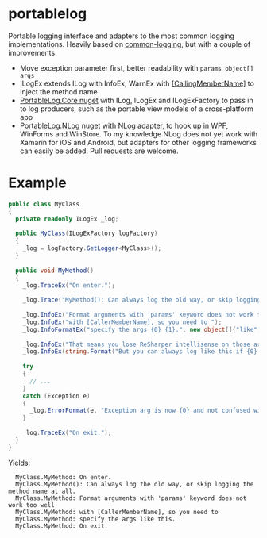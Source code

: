 portablelog
===========

Portable logging interface and adapters to the most common logging implementations. Heavily based on [common-logging](https://github.com/net-commons/common-logging), but with a couple of improvements:
* Move exception parameter first, better readability with ```params object[] args```
* ILogEx extends ILog with InfoEx, WarnEx with [[CallingMemberName]](http://msdn.microsoft.com/en-us/library/system.runtime.compilerservices.callermembernameattribute%28v=vs.110%29.aspx) to inject the method name
* [PortableLog.Core nuget](https://www.nuget.org/packages/PortableLog.Core) with ILog, ILogEx and ILogExFactory to pass in to log producers, such as the portable view models of a cross-platform app
* [PortableLog.NLog nuget](https://www.nuget.org/packages/PortableLog.NLog) with NLog adapter, to hook up in WPF, WinForms and WinStore. To my knowledge NLog does not yet work with Xamarin for iOS and Android, but adapters for other logging frameworks can easily be added. Pull requests are welcome.

Example
==
```csharp
public class MyClass
{
  private readonly ILogEx _log;
  
  public MyClass(ILogExFactory logFactory)
  {
    _log = logFactory.GetLogger<MyClass>();
  }
  
  public void MyMethod()
  {
    _log.TraceEx("On enter.");
    
    _log.Trace("MyMethod(): Can always log the old way, or skip logging the method name at all.");
    
    _log.InfoEx("Format arguments with 'params' keyword does not work too well ");
    _log.InfoEx("with [CallerMemberName], so you need to ");
    _log.InfoFormatEx("specify the args {0} {1}.", new object[]{"like", "this"});
    
    _log.InfoEx("That means you lose ReSharper intellisense on those args.");
    _log.InfoEx(string.Format("But you can always log like this if {0} prefer.", "you"));
    
    try 
    {
      // ...
    }
    catch (Exception e)
    {
      _log.ErrorFormat(e, "Exception arg is now {0} and not confused with format arguments.", "first");
    }
    
    _log.TraceEx("On exit.");
  }
}
```

Yields:
```
  MyClass.MyMethod: On enter.
  MyClass.MyMethod(): Can always log the old way, or skip logging the method name at all.
  MyClass.MyMethod: Format arguments with 'params' keyword does not work too well
  MyClass.MyMethod: with [CallerMemberName], so you need to 
  MyClass.MyMethod: specify the args like this.
  MyClass.MyMethod: On exit.
```
